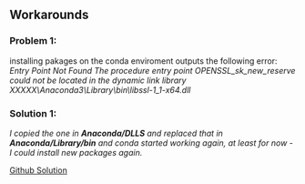 ## Workarounds

### Problem 1:

installing pakages on the conda enviroment outputs the following error:
_Entry Point Not Found
The procedure entry point OPENSSL_sk_new_reserve could not be located in the dynamic link library XXXXX\Anaconda3\Library\bin\libssl-1_1-x64.dll_

### Solution 1:

_I copied the one in __Anaconda/DLLS__ and replaced that in __Anaconda/Library/bin__ and conda started working again, at least for now - I could install new packages again._

[Github Solution](https://github.com/conda/conda/issues/9003)
